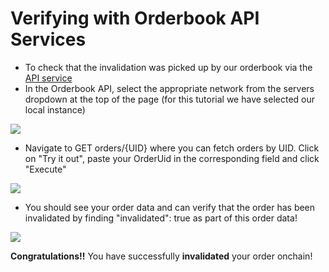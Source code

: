 # Verifying with Orderbook API Services



* To check that the invalidation was picked up by our orderbook via the [API service](https://api.cow.fi/mainnet)
* In the Orderbook API, select the appropriate network from the servers dropdown at the top of the page (for this tutorial we have selected our local instance)

![](https://lh6.googleusercontent.com/a\_U3CxRMhCdpcGNUGfXjZBQygC2wP25EItlwLFtqFSaGdhdtf5eQHmlbJwlIjSQsS7cNcAsUowt3uvtgVX8L9DZi7je91GtVndDOm6Ji6erRV24RuCwpf5We6IIyCWDf39\_9hzwO)

* Navigate to GET orders/\{UID\} where you can fetch orders by UID. Click on "Try it out", paste your OrderUid in the corresponding field and click "Execute"

![](https://lh4.googleusercontent.com/TbIx3bgdXqqnf1MHq4z3ZC29q8V2YHuLolAypWl8hTIEZVkqVbxbabjRPGrQeXntxy4gortkdi1KC57gzJeExG5W-fv\_Aymp8IxC1B-I5hR-LwFLMx1h4SBYlibIegyedJvlkkz6)

* You should see your order data and can verify that the order has been invalidated by finding "invalidated": true as part of this order data!

![](https://lh3.googleusercontent.com/\_cbijjah94s6cguOCpaLLTyQWVNt6ndcidcIu23MMJekjji9yb-2tzSqa3e2bV3QL5MZOZ6LAxyLfgwFozaCSvqg7QbFsOaBj1K6yBhh2BLe\_KFyT9zDtMZU4vQLmvzhvcbEDzJ-)

**Congratulations!!** You have successfully **invalidated** your order onchain!
